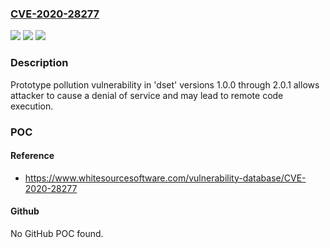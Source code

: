 ### [CVE-2020-28277](https://cve.mitre.org/cgi-bin/cvename.cgi?name=CVE-2020-28277)
![](https://img.shields.io/static/v1?label=Product&message=dset&color=blue)
![](https://img.shields.io/static/v1?label=Version&message=n%2Fa&color=blue)
![](https://img.shields.io/static/v1?label=Vulnerability&message=Prototype%20Pollution&color=brighgreen)

### Description

Prototype pollution vulnerability in 'dset' versions 1.0.0 through 2.0.1 allows attacker to cause a denial of service and may lead to remote code execution.

### POC

#### Reference
- https://www.whitesourcesoftware.com/vulnerability-database/CVE-2020-28277

#### Github
No GitHub POC found.

